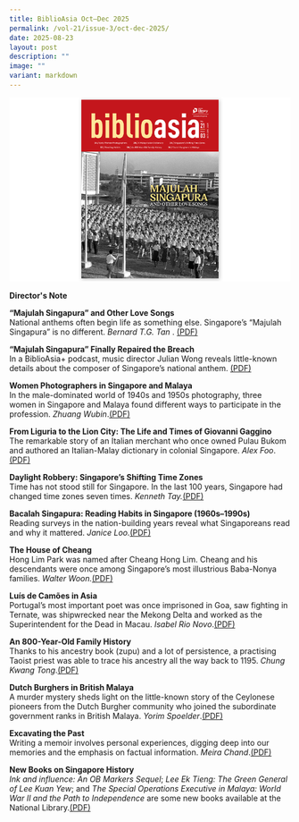 ```yaml
---
title: BiblioAsia Oct–Dec 2025
permalink: /vol-21/issue-3/oct-dec-2025/
date: 2025-08-23
layout: post
description: ""
image: ""
variant: markdown
---
```

<img src="/images/Vol%2021%20Issue%203/ContentPage_Cover_213.png">

<a style="text-decoration: none; font-weight: bold;" href="/holding-area/vol-21/issue-3/oct-dec-2025/director-s-note/">Director's Note</a><br>


<a style="text-decoration: none; font-weight: bold;" href="/vol-21/issue-3/oct-dec-2025/zubir-said-majulah-singapura/">“Majulah Singapura” and Other Love Songs </a><br>
National anthems often begin life as something else. Singapore’s
“Majulah Singapura” is no different. *Bernard T.G. Tan* . [(PDF)](/files/pdf/Vol%2021/FA_Biblioasia_Oct_Dec_2025___Majulah_Singapura.pdf)


<a style="text-decoration: none; font-weight: bold;" href="/vol-21/issue-3/oct-dec-2025/zubir-said-julian-wong-podcast-transcript/">“Majulah Singapura” Finally Repaired the Breach </a><br>
In a BiblioAsia+ podcast, music director Julian Wong reveals little-known details about the composer of Singapore’s national anthem. [(PDF)](/files/pdf/Vol%2021/FA_Biblioasia_Oct_Dec_2025___Interview.pdf)




<a style="text-decoration: none; font-weight: bold;" href="/vol-21/issue-3/oct-dec-2025/women-photographers-singapore-malaya/">Women Photographers in Singapore and Malaya </a><br>
In the male-dominated world of 1940s and 1950s photography,
three women in Singapore and Malaya found different ways to
participate in the profession. *Zhuang Wubin*.[(PDF)](/files/pdf/Vol%2021/FA_Biblioasia_Oct_Dec_2025___Women_Photographers.pdf)




<a style="text-decoration: none; font-weight: bold;" href="/vol-21/issue-3/oct-dec-2025/giovanni-gaggino-malay-italian-dictionary/">From Liguria to the Lion City: The Life and Times of Giovanni Gaggino </a><br>
The remarkable story of an Italian merchant who once owned
Pulau Bukom and authored an Italian-Malay dictionary in
colonial Singapore. *Alex Foo*.[(PDF)](/files/pdf/Vol%2021/FA_Biblioasia_Oct_Dec_2025___Giovanni.pdf)




<a style="text-decoration: none; font-weight: bold;" href="/vol-21/issue-3/oct-dec-2025/singapore-time-zones/">Daylight Robbery: Singapore’s Shifting Time Zones </a><br>
Time has not stood still for Singapore. In the last 100 years, Singapore had changed time zones seven times. *Kenneth Tay.*[(PDF)](/files/pdf/Vol%2021/FA_Biblioasia_Oct_Dec_2025___Singapore_Time_Zone.pdf)




<a style="text-decoration: none; font-weight: bold;" href="/vol-21/issue-3/oct-dec-2025/reading-habits-singaporeans-1960s-1990s/">Bacalah Singapura: Reading Habits in Singapore (1960s–1990s) </a><br>
Reading surveys in the nation-building years reveal what Singaporeans read and why it mattered. *Janice Loo.*[(PDF)](/files/pdf/Vol%2021/FA_Biblioasia_Oct_Dec_2025___Reading_Habit.pdf)




<a style="text-decoration: none; font-weight: bold;" href="/vol-21/issue-3/oct-dec-2025/cheang-hong-lim-family-history/">The House of Cheang </a><br>
Hong Lim Park was named after Cheang Hong Lim. Cheang and his descendants were once among Singapore’s most illustrious Baba-Nonya families. *Walter Woon.*[(PDF)](/files/pdf/Vol%2021/FA_Biblioasia_Oct_Dec_2025___House_of_Cheang.pdf)




<a style="text-decoration: none; font-weight: bold;" href="/holding-area/vol-21/issue-3/oct-dec-2025/luis-de-camoes-in-asia/">Luís de Camões in Asia </a><br>
Portugal’s most important poet was once imprisoned in Goa, saw fighting in Ternate, was shipwrecked near the Mekong Delta and worked as the Superintendent for the Dead in Macau. *Isabel Rio Novo*.[(PDF)](/files/pdf/Vol%2021/FA_Biblioasia_Oct_Dec_2025___Louis_de_Camoes.pdf)




<a style="text-decoration: none; font-weight: bold;" href="/holding-area/vol-21/issue-3/oct-dec-2025/an-800-year-old-family-history/">An 800-Year-Old Family History </a><br>
Thanks to his ancestry book (zupu) and a lot of persistence, a practising Taoist priest was able to trace his ancestry all the way back to 1195. *Chung Kwang Tong*.[(PDF)](/files/pdf/Vol%2021/FA_Biblioasia_Oct_Dec_2025___Chung_Kwang_Tong.pdf)




<a style="text-decoration: none; font-weight: bold;" href="/vol-21/issue-3/oct-dec-2025/dutch-burghers-ceylonese-malaya/">Dutch Burghers in British Malaya </a><br>
A murder mystery sheds light on the little-known story of the Ceylonese pioneers from the Dutch Burgher community who joined the subordinate government ranks in British Malaya.
*Yorim Spoelder*.[(PDF)](/files/pdf/Vol%2021/FA_Biblioasia_Oct_Dec_2025___Dutch_Burgher.pdf)




<a style="text-decoration: none; font-weight: bold;" href="/vol-21/issue-3/oct-dec-2025/writing-memoirs-meira-chand/">Excavating the Past </a><br>
Writing a memoir involves personal experiences, digging deep into our memories and the emphasis on factual information. *Meira Chand*.[(PDF)](/files/pdf/Vol%2021/FA_Biblioasia_Oct_Dec_2025___Excavating_the_Past.pdf)




<a style="text-decoration: none; font-weight: bold;" href="/holding-area/vol-21/issue-3/oct-dec-2025/new-books-on-singapore-history/">New Books on Singapore History</a><br>
*Ink and influence: An OB Markers Sequel*; *Lee Ek Tieng: The Green General of Lee Kuan Yew*; and *The Special Operations Executive in Malaya: World War II and the Path to Independence* are some new books available at the National Library.[(PDF)](/files/pdf/Vol%2021/FA_Biblioasia_Oct_Dec_2025___NewBook.pdf)